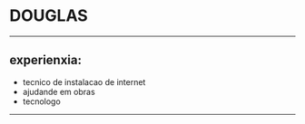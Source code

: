# DOUGLAS 

---

## experienxia:

- tecnico de instalacao de internet
- ajudande em obras 
- tecnologo 

---
